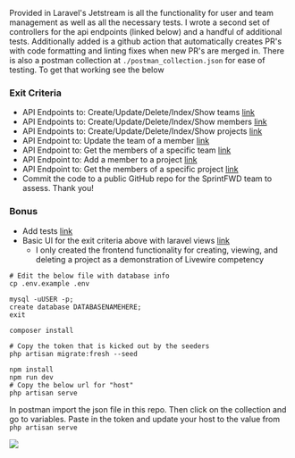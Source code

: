 Provided in Laravel's Jetstream is all the functionality for user and team management as well as all the necessary tests. I wrote a second set of controllers for the api endpoints (linked below) and a handful of additional tests. Additionally added is a github action that automatically creates PR's with code formatting and linting fixes when new PR's are merged in. There is also a postman collection at `./postman_collection.json` for ease of testing. To get that working see the below

### Exit Criteria

- API Endpoints to: Create/Update/Delete/Index/Show teams [link](https://github.com/michaeljhopkins/sprintfwd-homework/blob/main/app/Http/Controllers/Api/TeamsController.php)
- API Endpoints to: Create/Update/Delete/Index/Show members [link](https://github.com/michaeljhopkins/sprintfwd-homework/blob/main/app/Http/Controllers/Api/UsersController.php)
- API Endpoints to: Create/Update/Delete/Index/Show projects [link](https://github.com/michaeljhopkins/sprintfwd-homework/blob/main/app/Http/Controllers/Api/ProjectsController.php)
- API Endpoint to: Update the team of a member [link](https://github.com/michaeljhopkins/sprintfwd-homework/blob/main/app/Http/Controllers/Api/TeamUsersController.php)
- API Endpoint to: Get the members of a specific team [link](https://github.com/michaeljhopkins/sprintfwd-homework/blob/main/app/Http/Controllers/Api/TeamUsersController.php)
- API Endpoint to: Add a member to a project [link](https://github.com/michaeljhopkins/sprintfwd-homework/blob/main/app/Http/Controllers/Api/ProjectUsersController.php)
- API Endpoint to: Get the members of a specific project [link](https://github.com/michaeljhopkins/sprintfwd-homework/blob/main/app/Http/Controllers/Api/ProjectUsersController.php)
- Commit the code to a public GitHub repo for the SprintFWD team to assess. Thank you!

### Bonus

- Add tests [link](https://github.com/michaeljhopkins/sprintfwd-homework/tree/main/tests/Feature)
- Basic UI for the exit criteria above with laravel views [link](https://github.com/michaeljhopkins/sprintfwd-homework/blob/main/resources/views/livewire/user-project-manager.blade.php)
  - I only created the frontend functionality for creating, viewing, and deleting a project as a demonstration of Livewire competency


```
# Edit the below file with database info
cp .env.example .env

mysql -uUSER -p;
create database DATABASENAMEHERE;
exit

composer install

# Copy the token that is kicked out by the seeders
php artisan migrate:fresh --seed

npm install
npm run dev
# Copy the below url for "host"
php artisan serve
```

In postman import the json file in this repo. Then click on the collection and go to variables. Paste in the token and update your host to the value from `php artisan serve`

<img src="https://i.imgur.com/wAo3eqt.png">
